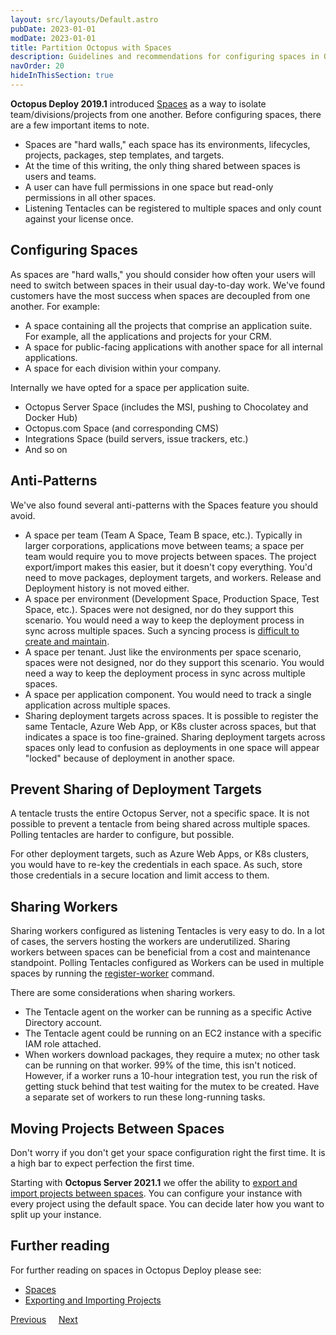 ```yaml
---
layout: src/layouts/Default.astro
pubDate: 2023-01-01
modDate: 2023-01-01
title: Partition Octopus with Spaces
description: Guidelines and recommendations for configuring spaces in Octopus Deploy.
navOrder: 20
hideInThisSection: true
---
```


**Octopus Deploy 2019.1** introduced [Spaces](/docs/administration/spaces) as a way to isolate team/divisions/projects from one another.  Before configuring spaces, there are a few important items to note.

- Spaces are "hard walls," each space has its environments, lifecycles, projects, packages, step templates, and targets.
- At the time of this writing, the only thing shared between spaces is users and teams.
- A user can have full permissions in one space but read-only permissions in all other spaces.
- Listening Tentacles can be registered to multiple spaces and only count against your license once.

## Configuring Spaces

As spaces are "hard walls," you should consider how often your users will need to switch between spaces in their usual day-to-day work.  We've found customers have the most success when spaces are decoupled from one another.  For example:

- A space containing all the projects that comprise an application suite.  For example, all the applications and projects for your CRM.
- A space for public-facing applications with another space for all internal applications.
- A space for each division within your company.

Internally we have opted for a space per application suite.

- Octopus Server Space (includes the MSI, pushing to Chocolatey and Docker Hub)
- Octopus.com Space (and corresponding CMS)
- Integrations Space (build servers, issue trackers, etc.)
- And so on

## Anti-Patterns

We've also found several anti-patterns with the Spaces feature you should avoid.

- A space per team (Team A Space, Team B space, etc.).  Typically in larger corporations, applications move between teams; a space per team would require you to move projects between spaces. The project export/import makes this easier, but it doesn't copy everything.  You'd need to move packages, deployment targets, and workers.  Release and Deployment history is not moved either.
- A space per environment (Development Space, Production Space, Test Space, etc.).  Spaces were not designed, nor do they support this scenario.  You would need a way to keep the deployment process in sync across multiple spaces.  Such a syncing process is [difficult to create and maintain](/docs/administration/sync-instances).
- A space per tenant.  Just like the environments per space scenario, spaces were not designed, nor do they support this scenario.  You would need a way to keep the deployment process in sync across multiple spaces.
- A space per application component.  You would need to track a single application across multiple spaces.
- Sharing deployment targets across spaces.  It is possible to register the same Tentacle, Azure Web App, or K8s cluster across spaces, but that indicates a space is too fine-grained.  Sharing deployment targets across spaces only lead to confusion as deployments in one space will appear "locked" because of deployment in another space.

## Prevent Sharing of Deployment Targets

A tentacle trusts the entire Octopus Server, not a specific space.  It is not possible to prevent a tentacle from being shared across multiple spaces.  Polling tentacles are harder to configure, but possible.

For other deployment targets, such as Azure Web Apps, or K8s clusters, you would have to re-key the credentials in each space.  As such, store those credentials in a secure location and limit access to them.

## Sharing Workers

Sharing workers configured as listening Tentacles is very easy to do.  In a lot of cases, the servers hosting the workers are underutilized.  Sharing workers between spaces can be beneficial from a cost and maintenance standpoint.  Polling Tentacles configured as Workers can be used in multiple spaces by running the [register-worker](/docs/octopus-rest-api/tentacle.exe-command-line/register-worker) command.

There are some considerations when sharing workers.
- The Tentacle agent on the worker can be running as a specific Active Directory account.
- The Tentacle agent could be running on an EC2 instance with a specific IAM role attached.
- When workers download packages, they require a mutex; no other task can be running on that worker.  99% of the time, this isn't noticed.  However, if a worker runs a 10-hour integration test, you run the risk of getting stuck behind that test waiting for the mutex to be created.  Have a separate set of workers to run these long-running tasks.

## Moving Projects Between Spaces

Don't worry if you don't get your space configuration right the first time.  It is a high bar to expect perfection the first time.

Starting with **Octopus Server 2021.1** we offer the ability to [export and import projects between spaces](/docs/projects/export-import).  You can configure your instance with every project using the default space.  You can decide later how you want to split up your instance.

## Further reading

For further reading on spaces in Octopus Deploy please see:

- [Spaces](/docs/administration/spaces)
- [Exporting and Importing Projects](/docs/projects/export-import)

<span><a class="btn btn-secondary" href="/docs/getting-started/best-practices/installation-guidelines">Previous</a></span>&nbsp;&nbsp;&nbsp;&nbsp;&nbsp;<span><a class="btn btn-success" href="/docs/getting-started/best-practices/environments-and-deployment-targets-and-roles">Next</a></span>
